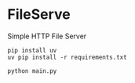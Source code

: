 # FileServe
Simple HTTP File Server

```
pip install uv
uv pip install -r requirements.txt

python main.py
```